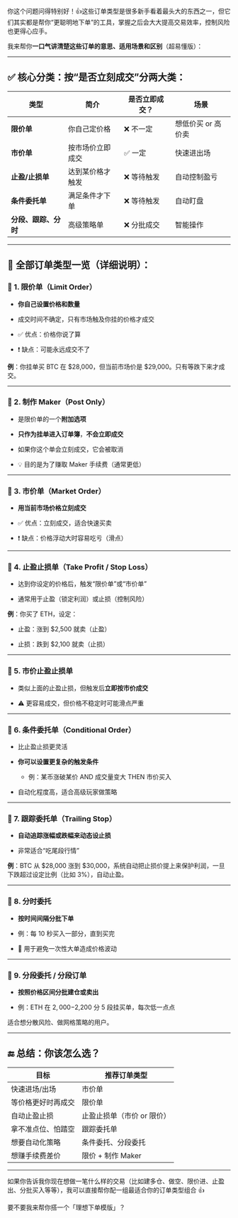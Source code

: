 你这个问题问得特别好！👍这些订单类型是很多新手看着最头大的东西之一，但它们其实都是帮你“更聪明地下单”的工具，掌握之后会大大提高交易效率，控制风险也更得心应手。

我来帮你**一口气讲清楚这些订单的意思、适用场景和区别**（超易懂版）：

---

## ✅ 核心分类：按“是否立刻成交”分两大类：

|类型|简介|是否立即成交？|场景|
|---|---|---|---|
|**限价单**|你自己定价格|❌ 不一定|想低价买 or 高价卖|
|**市价单**|按市场价立即成交|✅ 一定|快速进出场|
|**止盈/止损单**|达到某价格才触发|❌ 等待触发|自动控制盈亏|
|**条件委托单**|满足条件才下单|❌ 等待触发|自动盯盘|
|**分段、跟踪、分时**|高级策略单|❌ 分批成交|智能操作|

---

## 🍱 全部订单类型一览（详细说明）：

### 📌 1. 限价单（Limit Order）

- **你自己设置价格和数量**
    
- 成交时间不确定，只有市场触及你挂的价格才成交
    
- ✅ 优点：价格你说了算
    
- ❗ 缺点：可能永远成交不了
    

**例**：你挂单买 BTC 在 $28,000，但当前市场价是 $29,000。只有等跌下来才成交。

---

### 📌 2. 制作 Maker（Post Only）

- 是限价单的一个**附加选项**
    
- **只作为挂单进入订单簿**，**不会立即成交**
    
- 如果你这个单会立刻成交，它会被取消
    
- 💡 目的是为了赚取 Maker 手续费（通常更低）
    

---

### 📌 3. 市价单（Market Order）

- **用当前市场价格立刻成交**
    
- ✅ 优点：立刻成交，适合快速买卖
    
- ❗ 缺点：价格浮动大时容易吃亏（滑点）
    

---

### 📌 4. 止盈止损单（Take Profit / Stop Loss）

- 达到你设定的价格后，触发“限价单”或“市价单”
    
- 通常用于止盈（锁定利润）或止损（控制风险）
    

**例**：你买了 ETH，设定：

- 止盈：涨到 $2,500 就卖（止盈）
    
- 止损：跌到 $2,100 就卖（止损）
    

---

### 📌 5. 市价止盈止损单

- 类似上面的止盈止损，但触发后**立即按市价成交**
    
- ⚠️ 更容易成交，但价格不稳定时可能滑点严重
    

---

### 📌 6. 条件委托单（Conditional Order）

- 比止盈止损更灵活
    
- **你可以设置更复杂的触发条件**
    
    - 例：某币涨破某价 AND 成交量变大 THEN 市价买入
        
- 自动化程度高，适合高级玩家做策略
    

---

### 📌 7. 跟踪委托单（Trailing Stop）

- **自动追踪涨幅或跌幅来动态设止损**
    
- 非常适合“吃尾段行情”
    

**例**：BTC 从 $28,000 涨到 $30,000，系统自动把止损价提上来保护利润，一旦下跌超过设定比例（比如 3%），自动止盈。

---

### 📌 8. 分时委托

- **按时间间隔分批下单**
    
- 例：每 10 秒买入一部分，直到买完
    
- 🧠 用于避免一次性大单造成价格波动
    

---

### 📌 9. 分段委托 / 分段订单

- **按照价格区间分批建仓或卖出**
    
- 例：ETH 在 $2,000-$2,200 分 5 段挂买单，每次低一点点
    

适合想分散风险、做网格策略的用户。

---

## 🔚 总结：你该怎么选？

|目标|推荐订单类型|
|---|---|
|快速进场/出场|市价单|
|等价格更好时再成交|限价单|
|自动止盈止损|止盈止损单（市价 or 限价）|
|拿不准点位、怕踏空|跟踪委托单|
|想要自动化策略|条件委托、分段委托|
|想赚手续费差价|限价 + 制作 Maker|

---

如果你告诉我你现在想做一笔什么样的交易（比如建多仓、做空、限价进、止盈出、分批买入等等），我可以直接帮你配一组最适合你的订单类型组合 👍

要不要我来帮你搭一个「理想下单模版」？